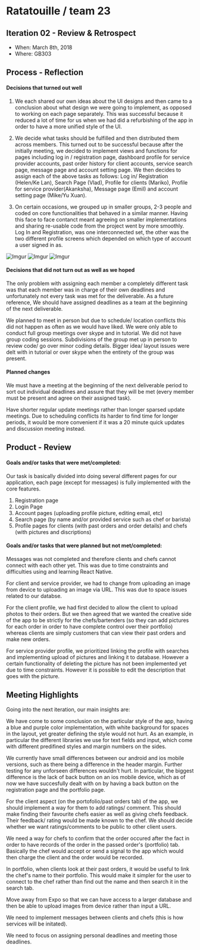 # Ratatouille / team 23

## Iteration 02 - Review & Retrospect

 * When: March 8th, 2018
 * Where: GB303

## Process - Reflection


#### Decisions that turned out well

 1. We each shared our own ideas about the UI designs and then came to a conclusion about what design we were going to implement, as opposed to working on each page separately. This was successful because it reduced a lot of time for us when we had did a refurbishing of the app in order to have a more unified style of the UI.
  
 2. We decide what tasks should be fulfilled and then distributed them across members. This turned out to be successful because after the initially meeting, we decided to implement views and functions for pages including log in / registration page, dashboard profile for service provider accounts, past order history for client accounts, service search page, message page and account setting page. We then decides to assign each of the above tasks as follows: Log in/ Registration (Helen/Ke Lan), Search Page (Vlad), Profile for clients (Mariko), Profile for service provider(Akanksha), Message page (Emil) and account setting page (Mike/Yu Xuan).
 
 3. On certain occasions, we grouped up in smaller groups, 2-3 people and coded on core functionalities that behaved in a similar manner. Having this face to face contanct meant agreeing on smaller implementations and sharing re-usable code from the project went by more smoothly. Log In and Registration, was one interconnected set, the other was the two different profile screens which depended on which type of account a user signed in as.
 
 ![Imgur](https://i.imgur.com/JjZu58y.png)
 ![Imgur](https://i.imgur.com/Qye8lwo.jpg)
 ![Imgur](https://i.imgur.com/kJnnRck.jpg)

#### Decisions that did not turn out as well as we hoped

The only problem with assigning each member a completely different task was that each member was in charge of their own deadlines and unfortunately not every task was met for the deliverable. As a future reference, We should have assigned deadlines as a team at the beginning of the next deliverable.

We planned to meet in person but due to schedule/ location conflicts this did not happen as often as we would have liked. We were only able to conduct full group meetings over skype and in tutorial. We did not have group coding sessions. Subdivisions of the group met up in person to review code/ go over minor coding details. Bigger idea/ layout issues were delt with in tutorial or over skype when the entirety of the group was present. 

#### Planned changes

We must have a meeting at the beginning of the next deliverable period to sort out individual deadlines and assure that they will be met (every member must be present and agree on their assigned task). 

Have shorter regular update meetings rather than longer sparsed update meetings. Due to scheduling conflicts its harder to find time for longer periods, it would be more convenient if it was a 20 minute quick updates and discussion meeting instead. 

## Product - Review

#### Goals and/or tasks that were met/completed:
 
  Our task is basically divided into doing several different pages for our application, each page (except for messages) is fully implemented with the core features.
 1. Registration page
 2. Login Page
 3. Account pages (uploading profile picture, editing email, etc)
 4. Search page (by name and/or provided service such as chef or barista)
 5. Profile pages for clients (with past orders and order details) and chefs (with pictures and discriptions)

#### Goals and/or tasks that were planned but not met/completed:

   Messages was not completed and therefore clients and chefs cannot connect with each other yet. This was due to time constraints and difficulties using and learning React Native. 

   For client and service provider, we had to change from uploading an image from device to uploading an image via URL. This was due to space issues related to our databse. 
   
   For the client profile, we had first decided to allow the client to upload photos to their orders. But we then agreed that we wanted the creative side of the app to be strictly for the chefs/bartenders (so they can add pictures for each order in order to have complete control over their portfolio) whereas clients are simply customers that can view their past orders and make new orders. 
   
   For service provider profile, we prioritized linking the profile with searches and implementing upload of pictures and linking it to database. However a certain functionality of deleting the picture has not been implemented yet due to time constraints. However it is possible to edit the description that goes with the picture.

## Meeting Highlights

Going into the next iteration, our main insights are:

 We have come to some conclusion on the particular style of the app, having a blue and purple color implementation, with white background for spaces in the layout, yet greater defining the style would not hurt. As an example, in particular the different libraries we use for text fields and input, which come with different predifined styles and margin numbers on the sides.
 
 We currently have small differences between our android and ios mobile versions, such as there being a difference in the header margin. Further testing for any unforseen differences wouldn't hurt. In particular, the biggest difference is the lack of back button on an ios mobile device, which as of now we have succesfully dealt with on by having a back button on the registration page and the portfolio page.

 For the client aspect (on the portofolio/past orders tab) of the app, we should implement a way for them to add ratings/ comment. This should make finding their favourite chefs easier as well as giving chefs feedback. Their feedback/ rating would be made known to the chef. We should decide whether we want ratings/comments to be public to other client users. 

 We need a way for chefs to confirm that the order occured after the fact in order to have records of the order in the passed order's (portfolio) tab. Basically the chef would accept or send a signal to the app which would then charge the client and the order would be recorded. 

 In portfolio, when clients look at their past orders, it would be useful to link the chef's name to their portfolio. This would make it simpler for the user to connect to the chef rather than find out the name and then search it in the search tab.
 
 Move away from Expo so that we can have access to a larger database and then be able to upload images from device rather than input a URL. 

 We need to implement messages between clients and chefs (this is how services will be initated).

 We need to focus on assigning personal deadlines and meeting those deadlines. 
